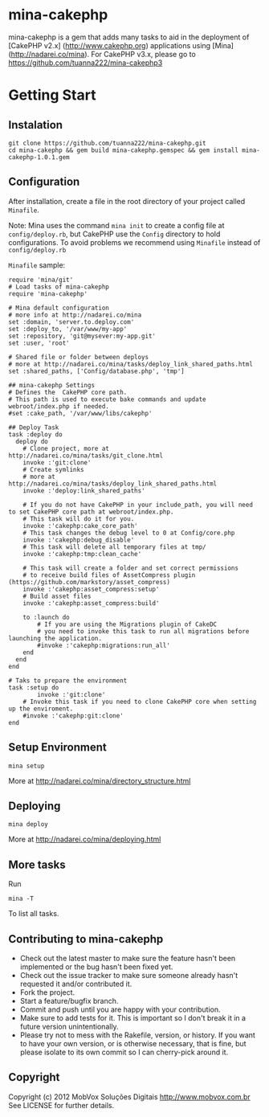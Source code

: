 # mina-cakephp

mina-cakephp is a gem that adds many tasks to aid in the deployment of [CakePHP v2.x] (http://www.cakephp.org) applications
using [Mina] (http://nadarei.co/mina).
For CakePHP v3.x, please go to https://github.com/tuanna222/mina-cakephp3

# Getting Start

## Instalation
	git clone https://github.com/tuanna222/mina-cakephp.git
	cd mina-cakephp && gem build mina-cakephp.gemspec && gem install mina-cakephp-1.0.1.gem

## Configuration

After installation, create a file in the root directory of your project called `Minafile`.

Note: Mina uses the command `mina init` to create a config file at `config/deploy.rb`, but CakePHP use the `Config` directory to hold configurations.
To avoid problems we recommend using `Minafile` instead of `config/deploy.rb`

`Minafile` sample:

	require 'mina/git'
	# Load tasks of mina-cakephp
	require 'mina-cakephp'

	# Mina default configuration
	# more info at http://nadarei.co/mina
	set :domain, 'server.to.deploy.com' 
	set :deploy_to, '/var/www/my-app'
	set :repository, 'git@mysever:my-app.git'
	set :user, 'root'

	# Shared file or folder between deploys
	# more at http://nadarei.co/mina/tasks/deploy_link_shared_paths.html
	set :shared_paths, ['Config/database.php', 'tmp']

	## mina-cakephp Settings
	# Defines the  CakePHP core path. 
	# This path is used to execute bake commands and update webroot/index.php if needed.
	#set :cake_path, '/var/www/libs/cakephp'

	## Deploy Task
	task :deploy do
	  deploy do
	  	# Clone project, more at http://nadarei.co/mina/tasks/git_clone.html
	    invoke :'git:clone'
	    # Create symlinks
	    # more at http://nadarei.co/mina/tasks/deploy_link_shared_paths.html
	    invoke :'deploy:link_shared_paths'
	    
	    # If you do not have CakePHP in your include_path, you will need to set CakePHP core path at webroot/index.php.
	    # This task will do it for you.
	    invoke :'cakephp:cake_core_path'
	    # This task changes the debug level to 0 at Config/core.php
	    invoke :'cakephp:debug_disable'
	    # This task will delete all temporary files at tmp/
	    invoke :'cakephp:tmp:clean_cache'

	    # This task will create a folder and set correct permissions 
	    # to receive build files of AssetCompress plugin (https://github.com/markstory/asset_compress)
	    invoke :'cakephp:asset_compress:setup'
	    # Build asset files
	    invoke :'cakephp:asset_compress:build'

	    to :launch do
	    	# If you are using the Migrations plugin of CakeDC
	    	# you need to invoke this task to run all migrations before launching the application.
	    	#invoke :'cakephp:migrations:run_all'
	    end
	  end
	end

	# Taks to prepare the environment
	task :setup do
            invoke :'git:clone'
	    # Invoke this task if you need to clone CakePHP core when setting up the enviroment.
	    #invoke :'cakephp:git:clone'
	end

## Setup Environment

	mina setup

More at http://nadarei.co/mina/directory_structure.html

## Deploying

	mina deploy

More at http://nadarei.co/mina/deploying.html

## More tasks

Run

	mina -T

To list all tasks.

## Contributing to mina-cakephp
 
* Check out the latest master to make sure the feature hasn't been implemented or the bug hasn't been fixed yet.
* Check out the issue tracker to make sure someone already hasn't requested it and/or contributed it.
* Fork the project.
* Start a feature/bugfix branch.
* Commit and push until you are happy with your contribution.
* Make sure to add tests for it. This is important so I don't break it in a future version unintentionally.
* Please try not to mess with the Rakefile, version, or history. If you want to have your own version, or is otherwise necessary, that is fine, but please isolate to its own commit so I can cherry-pick around it.

## Copyright

Copyright (c) 2012 MobVox Soluções Digitais http://www.mobvox.com.br
See LICENSE for further details.
